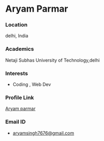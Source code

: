 # Aryam Parmar

### Location

delhi, India

### Academics

Netaji Subhas University of Technology,delhi 

### Interests

- Coding , Web Dev

### Profile Link

[Aryam parmar](https://github.com/aryamparmar)

### Email ID

- aryamsingh7676@gmail.com
